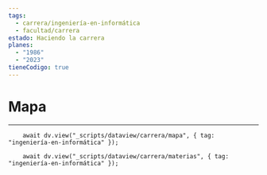 ```yaml
---
tags:
  - carrera/ingeniería-en-informática
  - facultad/carrera
estado: Haciendo la carrera
planes:
  - "1986"
  - "2023"
tieneCodigo: true
---
```

# Mapa
---
```dataviewjs
    await dv.view("_scripts/dataview/carrera/mapa", { tag: "ingeniería-en-informática" });
```

```dataviewjs
    await dv.view("_scripts/dataview/carrera/materias", { tag: "ingeniería-en-informática" });
```
